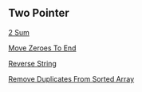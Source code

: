 ## Two Pointer

[2 Sum](./two_pointer/two_pointer/two_sum.js)

[Move Zeroes To End](./two_pointer/move_zeroes_to_end/move_zeroes_to_end.js)

[Reverse String](./two_pointer/reverse_string/reverse_string.js)

[Remove Duplicates From Sorted Array](./two_pointer/remove_duplicates_from_sorted_arr/remove_duplicates_from_sorted_arr.js)